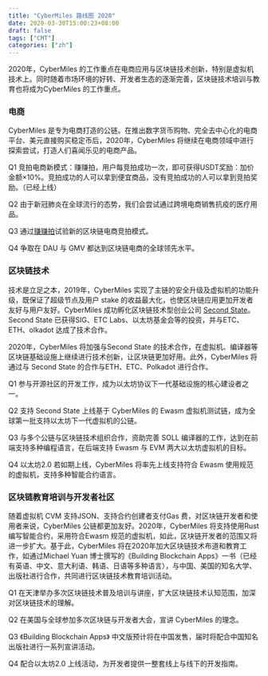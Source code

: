 ```yaml
---
title: "CyberMiles 路线图 2020"
date: 2020-03-30T15:00:23+08:00
draft: false
tags: ["CMT"] 
categories: ["zh"] 
---
```




2020年，CyberMiles 的工作重点在电商应用与区块链技术创新，特别是虚拟机技术上。同时随着市场环境的好转、开发者生态的逐渐完善，区块链技术培训与教育也将成为CyberMiles 的工作重点。

### 电商

CyberMiles 是专为电商打造的公链。在推出数字货币购物、完全去中心化的电商平台、美元直接购买稳定币后，2020年，CyberMiles 将继续在电商领域中进行探索尝试，打造人们喜闻乐见的电商产品。

Q1 竞拍电商新模式：赚赚拍，用户每竞拍成功一次，即可获得USDT奖励：加价金额×10%。竞拍成功的人可以拿到便宜商品，没有竞拍成功的人可以拿到竞拍奖励。（已经上线）

Q2 由于新冠肺炎在全球流行的态势，我们会尝试通过跨境电商销售抗疫的医疗用品。

Q3 通过[赚赚拍](https://bid.openbay.io/)试验新的区块链电商竞拍模式。

Q4 争取在 DAU 与 GMV 都达到区块链电商的全球领先水平。

### 区块链技术

技术是立足之本，2019年，CyberMiles 实现了主链的安全升级及虚拟机的功能升级，既保证了超级节点及用户 stake 的收益最大化，也使区块链应用更加开发者友好与用户友好。CyberMiles 成功孵化区块链技术型创业公司 [Second State](http://www.secondstate.info/)。Second State 已获得SIG、ETC Labs、以太坊基金会等的投资，并与ETC、ETH、olkadot 达成了技术合作。

2020年，CyberMiles 将加强与Second State 的技术合作，在虚拟机、编译器等区块链基础设施上继续进行技术创新，让区块链更加好用。此外，CyberMiles 将通过与 Second State 的合作与ETH、ETC、Polkadot 进行合作。

Q1 参与开源社区的开发工作，成为以太坊协议下一代基础设施的核心建设者之一。

Q2 支持 Second State 上线基于 CyberMiles 的 Ewasm 虚拟机测试链，成为全球第一批支持以太坊下一代虚拟机的公链。

Q3 与多个公链与区块链技术组织合作，资助完善 SOLL 编译器的工作，达到在前端支持多种编程语言，在后端支持 Ewasm 与 EVM 两大以太坊虚拟机的目标。

Q4 以太坊2.0 若如期上线，CyberMiles 将率先上线支持符合 Ewasm 使用规范的虚拟机，支持多种智能合约语言。


### 区块链教育培训与开发者社区

随着虚拟机 CVM 支持JSON、支持合约创建者支付Gas 费，对区块链开发者和使用者来说，CyberMiles 公链都更加友好。2020年，CyberMiles 将支持使用Rust 编写智能合约，采用符合Ewasm 规范的虚拟机，如此，区块链开发者的范围又将进一步扩大。基于此，CyberMiles 将在2020年加大区块链技术布道和教育工作，如通过Michael Yuan 博士撰写的《Building Blockchain Apps》一书（已经有英语、中文、意大利语、韩语、日语等多种语言），与中国、美国的知名大学、出版社进行合作，共同进行区块链技术教育培训活动。

Q1 在天津举办多次区块链技术普及培训与讲座，扩大区块链技术认知范围，加深对区块链技术的理解。

Q2 在美国与全球参加多次区块链与开发者大会，宣讲 CyberMiles 的理念。

Q3 《Building Blockchain Apps》 中文版预计将在中国发售，届时将配合中国知名出版社进行一系列宣讲活动。

Q4 配合以太坊2.0 上线活动，为开发者提供一整套线上与线下的开发指南。
